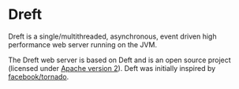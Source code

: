 # Dreft
Dreft is a single/multithreaded, asynchronous, event driven high performance web server running on the JVM.

The Dreft web server is based on Deft and is an open source project (licensed under [Apache version 2]). Deft was initially inspired by [facebook/tornado].

[Apache version 2]: http://www.apache.org/licenses/LICENSE-2.0.html
[facebook/tornado]: http://github.com/facebook/tornado